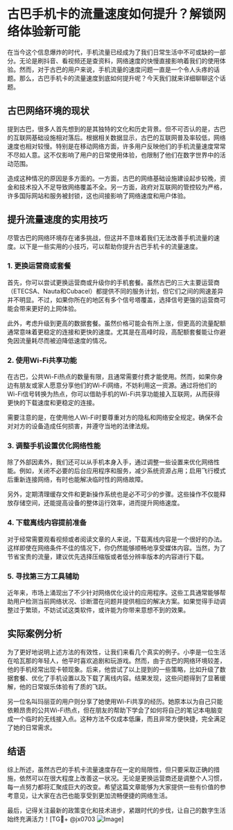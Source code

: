 # 古巴手机卡的流量速度如何提升？解锁网络体验新可能

在当今这个信息爆炸的时代，手机流量已经成为了我们日常生活中不可或缺的一部分。无论是刷抖音、看视频还是查资料，网络速度的快慢直接影响着我们的使用体验。然而，对于古巴的用户来说，手机流量的速度问题一直是一个令人头疼的话题。那么，古巴手机卡的流量速度到底如何提升呢？今天我们就来详细聊聊这个话题。

## 古巴网络环境的现状

提到古巴，很多人首先想到的是其独特的文化和历史背景。但不可否认的是，古巴的互联网基础设施相对落后。根据相关数据显示，古巴的互联网普及率较低，网络速度也相对较慢。特别是在移动网络方面，许多用户反映他们的手机流量速度常常不尽如人意。这不仅影响了用户的日常使用体验，也限制了他们在数字世界中的活动范围。

造成这种情况的原因是多方面的。一方面，古巴的网络基础设施建设起步较晚，资金和技术投入不足导致网络覆盖不全。另一方面，政府对互联网的管控较为严格，许多国际网站和服务被封锁，这也间接影响了网络速度和用户体验。

## 提升流量速度的实用技巧

尽管古巴的网络环境存在诸多挑战，但这并不意味着我们无法改善手机流量的速度。以下是一些实用的小技巧，可以帮助你提升古巴手机卡的流量速度。

### 1. 更换运营商或套餐

首先，你可以尝试更换运营商或升级你的手机套餐。虽然古巴的三大主要运营商（ETECSA、Nauta和Cubacel）都提供不同的服务计划，但它们之间的网速差异并不明显。不过，如果你所在的地区有多个信号塔覆盖，选择信号更强的运营商可能会带来更好的上网体验。

此外，考虑升级到更高的数据套餐。虽然价格可能会有所上涨，但更高的流量配额通常意味着更稳定的连接和更快的速度。尤其是在高峰时段，高配额套餐能让你避免因流量耗尽而被迫降低速度的情况。

### 2. 使用Wi-Fi共享功能

在古巴，公共Wi-Fi热点的数量有限，且通常需要付费才能使用。然而，如果你身边有朋友或家人愿意分享他们的Wi-Fi网络，不妨利用这一资源。通过将他们的Wi-Fi信号转换为热点，你可以借助手机的Wi-Fi共享功能接入互联网，从而获得更快的下载速度和更稳定的连接。

需要注意的是，在使用他人Wi-Fi时要尊重对方的隐私和网络安全规定。确保不会对对方的设备造成任何损害，并遵守当地的法律法规。

### 3. 调整手机设置优化网络性能

除了外部因素外，我们还可以从手机本身入手，通过调整一些设置来优化网络性能。例如，关闭不必要的后台应用程序和服务，减少系统资源占用；启用飞行模式后重新连接网络，有时也能解决临时性的网络故障。

另外，定期清理缓存文件和更新操作系统也是必不可少的步骤。这些操作不仅能释放存储空间，还能提高设备的整体运行效率，进而提升网络速度。

### 4. 下载离线内容提前准备

对于经常需要观看视频或者阅读文章的人来说，下载离线内容是一个很好的办法。这样即使在网络条件不佳的情况下，你仍然能够顺畅地享受媒体内容。当然，为了节省宝贵的流量，建议优先选择压缩版或者低分辨率版本的内容进行下载。

### 5. 寻找第三方工具辅助

近年来，市场上涌现出了不少针对网络优化设计的应用程序。这些工具通常能够帮助用户检测当前网络状况、诊断潜在问题并提供相应的解决方案。如果觉得手动调整过于繁琐，不妨试试这类软件，或许能为你带来意想不到的效果。

## 实际案例分析

为了更好地说明上述方法的有效性，让我们来看几个真实的例子。小李是一位生活在哈瓦那的年轻人，他平时喜欢追剧和玩游戏。然而，由于古巴的网络环境较差，他的手机经常出现卡顿现象。后来，他尝试了以上提到的一些策略，比如升级了数据套餐、优化了手机设置以及下载了离线内容。结果发现，这些问题得到了显著缓解，他的日常娱乐体验有了质的飞跃。

另一位名叫玛丽亚的用户则分享了她使用Wi-Fi共享的经历。她原本以为自己只能依赖昂贵的公共Wi-Fi热点，但在朋友的帮助下学会了如何将自己的笔记本电脑变成一个临时的无线接入点。这种方法不仅成本低廉，而且非常方便快捷，完全满足了她的日常需求。

## 结语

综上所述，虽然古巴的手机卡流量速度存在一定的局限性，但只要采取正确的措施，依然可以在很大程度上改善这一状况。无论是更换运营商还是调整个人习惯，每一点努力都将汇聚成巨大的改变。希望这篇文章能够为大家提供一些有价值的参考意见，让大家在古巴也能享受到更加流畅便捷的网络生活。

最后，记得关注最新的政策变化和技术进步，紧跟时代的步伐，让自己的数字生活始终充满活力！[TG💪+ @jx0703 ![Image](https://github.com/user-attachments/assets/dbca1d08-cadb-493c-b0ec-ad6f7a83f270)]